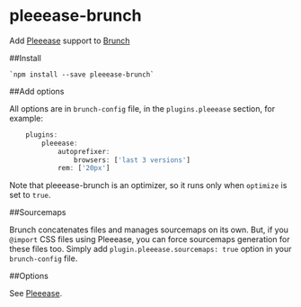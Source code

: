 pleeease-brunch
===============

Add [Pleeease](https://github.com/iamvdo/pleeease) support to [Brunch](https://github.com/brunch/brunch)

##Install

	`npm install --save pleeease-brunch`

##Add options

All options are in `brunch-config` file, in the `plugins.pleeease` section, for example:

```javascript
	plugins:
		pleeease:
			autoprefixer:
				browsers: ['last 3 versions']
			rem: ['20px']

```

Note that pleeease-brunch is an optimizer, so it runs only when `optimize` is set to `true`.

##Sourcemaps

Brunch concatenates files and manages sourcemaps on its own. But, if you `@import` CSS files using Pleeease, you can force sourcemaps generation for these files too. Simply add `plugin.pleeease.sourcemaps: true` option in your `brunch-config` file.

##Options

See [Pleeease](http://pleeease.io/docs/#features).
